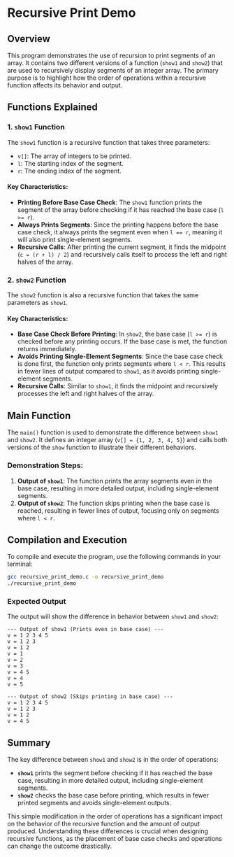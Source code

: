 # Recursive Print Demo

## Overview
This program demonstrates the use of recursion to print segments of an array. It contains two different versions of a function (`show1` and `show2`) that are used to recursively display segments of an integer array. The primary purpose is to highlight how the order of operations within a recursive function affects its behavior and output.

## Functions Explained

### 1. `show1` Function
The `show1` function is a recursive function that takes three parameters:
- `v[]`: The array of integers to be printed.
- `l`: The starting index of the segment.
- `r`: The ending index of the segment.

#### Key Characteristics:
- **Printing Before Base Case Check**: The `show1` function prints the segment of the array before checking if it has reached the base case (`l >= r`).
- **Always Prints Segments**: Since the printing happens before the base case check, it always prints the segment even when `l == r`, meaning it will also print single-element segments.
- **Recursive Calls**: After printing the current segment, it finds the midpoint (`c = (r + l) / 2`) and recursively calls itself to process the left and right halves of the array.

### 2. `show2` Function
The `show2` function is also a recursive function that takes the same parameters as `show1`.

#### Key Characteristics:
- **Base Case Check Before Printing**: In `show2`, the base case (`l >= r`) is checked before any printing occurs. If the base case is met, the function returns immediately.
- **Avoids Printing Single-Element Segments**: Since the base case check is done first, the function only prints segments where `l < r`. This results in fewer lines of output compared to `show1`, as it avoids printing single-element segments.
- **Recursive Calls**: Similar to `show1`, it finds the midpoint and recursively processes the left and right halves of the array.

## Main Function
The `main()` function is used to demonstrate the difference between `show1` and `show2`. It defines an integer array (`v[] = {1, 2, 3, 4, 5}`) and calls both versions of the `show` function to illustrate their different behaviors.

### Demonstration Steps:
1. **Output of `show1`**: The function prints the array segments even in the base case, resulting in more detailed output, including single-element segments.
2. **Output of `show2`**: The function skips printing when the base case is reached, resulting in fewer lines of output, focusing only on segments where `l < r`.

## Compilation and Execution
To compile and execute the program, use the following commands in your terminal:

```sh
gcc recursive_print_demo.c -o recursive_print_demo
./recursive_print_demo
```

### Expected Output
The output will show the difference in behavior between `show1` and `show2`:

```
--- Output of show1 (Prints even in base case) ---
v = 1 2 3 4 5
v = 1 2 3
v = 1 2
v = 1
v = 2
v = 3
v = 4 5
v = 4
v = 5

--- Output of show2 (Skips printing in base case) ---
v = 1 2 3 4 5
v = 1 2 3
v = 1 2
v = 4 5
```

## Summary
The key difference between `show1` and `show2` is in the order of operations:
- **`show1`** prints the segment before checking if it has reached the base case, resulting in more detailed output, including single-element segments.
- **`show2`** checks the base case before printing, which results in fewer printed segments and avoids single-element outputs.

This simple modification in the order of operations has a significant impact on the behavior of the recursive function and the amount of output produced. Understanding these differences is crucial when designing recursive functions, as the placement of base case checks and operations can change the outcome drastically.

